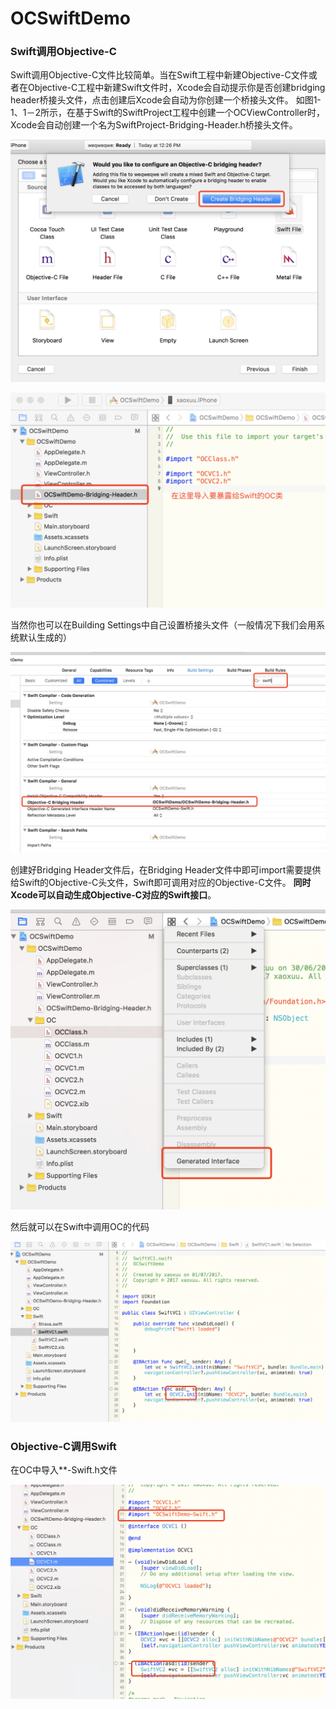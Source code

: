 # OCSwiftDemo
### Swift调用Objective-C

Swift调用Objective-C文件比较简单。当在Swift工程中新建Objective-C文件或者在Objective-C工程中新建Swift文件时，Xcode会自动提示你是否创建bridging header桥接头文件，点击创建后Xcode会自动为你创建一个桥接头文件。
如图1-1、1－2所示，在基于Swift的SwiftProject工程中创建一个OCViewController时，Xcode会自动创建一个名为SwiftProject-Bridging-Header.h桥接头文件。

![QQ20170701-122813@2x](resources/QQ20170701-122813@2x.png)



![QQ20170701-123122@2x](resources/QQ20170701-123122@2x.png)

当然你也可以在Building Settings中自己设置桥接头文件（一般情况下我们会用系统默认生成的）

![QQ20170701-143452@2x](resources/QQ20170701-143452@2x.png)



创建好Bridging Header文件后，在Bridging Header文件中即可import需要提供给Swift的Objective-C头文件，Swift即可调用对应的Objective-C文件。
**同时Xcode可以自动生成Objective-C对应的Swift接口**。



![QQ20170701-143554@2x](resources/QQ20170701-143554@2x.png)

然后就可以在Swift中调用OC的代码

![QQ20170701-144107@2x](resources/QQ20170701-144107@2x.png)



### Objective-C调用Swift

在OC中导入**-Swift.h文件

![QQ20170701-143858@2x](resources/QQ20170701-143858@2x.png)